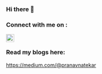 ### Hi there 👋

### Connect with me on : 
[<img align="left" alt="img | LinkedIn" width="22px" src="https://static-exp1.licdn.com/sc/h/al2o9zrvru7aqj8e1x2rzsrca" />][linkedin]

<br />

[linkedin]: https://www.linkedin.com/in/pranavnatekar/

### Read my blogs here:
https://medium.com/@pranavnatekar

